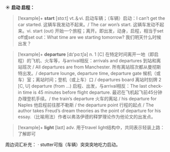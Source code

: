 ☀ <span class="category">**启动 启程：**</span>
>[!example]+ <span class="vocabulary">**start**</span> [stɑːt] 
> <span class="definition">vt.＆vi. 启动车辆；（车辆）启动：</span>I can’t get the car started. 这辆车我发动不起来。/ The car won’s start. 这辆车发动不起来。<span class="definition">vi. start (out) 开始一个旅程；离开。即出发，动身，启程，相当于set off或set out：</span>What time are we starting tomorrow? 我们明天什么时候出发？

>[!example]+ <span class="vocabulary">**departure**</span> [dɪ'pɑːtʃə] 
> <span class="definition">n. 1 [C] 在特定时间离开一地（即启程）的飞机、火车等，与arrival相反：</span>arrivals and departures 到站和离站班次 / All departures are from Manchester. 所有离站班次都从曼彻斯特出发。/ departure lounge, departure time, departure gate 候机（或车）室；离站时间；登机（或上车）口 / departures board 离站时刻牌 <span class="definition">2 [C, U] departure (from ...) 启程、出发，与arrival相反：</span>The last check-in time is 45 minutes before flight departure. 最迟在飞机起飞前45分钟办理登机手续。/ the train’s departure 火车的离站 / his departure for Naples 他启程前往那不勒斯 / the departure point 行程的起点 / The author takes Freud’s dream theories as the point of departure for his essay.（比喻用法）作者以弗洛伊德的释梦理论作为他论文的出发点。

>[!example]+ <span class="vocabulary">**light**</span> [laɪt] 
> <span class="definition">adv. 用于travel light结构中，共同表示轻装上路：</span>了解即可

周边词汇补充：
· stutter可指（车辆）突突突地吃力启动。